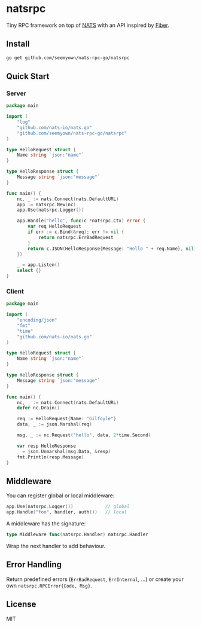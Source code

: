 # natsrpc

Tiny RPC framework on top of [NATS](https://nats.io) with an API inspired by [Fiber](https://github.com/gofiber/fiber).

## Install

```bash
go get github.com/seemyown/nats-rpc-go/natsrpc
```

## Quick Start

### Server

```go
package main

import (
    "log"
    "github.com/nats-io/nats.go"
    "github.com/seemyown/nats-rpc-go/natsrpc"
)

type HelloRequest struct {
    Name string `json:"name"`
}

type HelloResponse struct {
    Message string `json:"message"`
}

func main() {
    nc, _ := nats.Connect(nats.DefaultURL)
    app := natsrpc.New(nc)
    app.Use(natsrpc.Logger())

    app.Handle("hello", func(c *natsrpc.Ctx) error {
        var req HelloRequest
        if err := c.Bind(&req); err != nil {
            return natsrpc.ErrBadRequest
        }
        return c.JSON(HelloResponse{Message: "Hello " + req.Name}, nil)
    })

    _ = app.Listen()
    select {}
}
```

### Client

```go
package main

import (
    "encoding/json"
    "fmt"
    "time"
    "github.com/nats-io/nats.go"
)

type HelloRequest struct {
    Name string `json:"name"`
}

type HelloResponse struct {
    Message string `json:"message"`
}

func main() {
    nc, _ := nats.Connect(nats.DefaultURL)
    defer nc.Drain()

    req := HelloRequest{Name: "Gilfoyle"}
    data, _ := json.Marshal(req)

    msg, _ := nc.Request("hello", data, 2*time.Second)

    var resp HelloResponse
    _ = json.Unmarshal(msg.Data, &resp)
    fmt.Println(resp.Message)
}
```

## Middleware

You can register global or local middleware:

```go
app.Use(natsrpc.Logger())            // global
app.Handle("foo", handler, auth())   // local
```

A middleware has the signature:

```go
type Middleware func(natsrpc.Handler) natsrpc.Handler
```

Wrap the next handler to add behaviour.

## Error Handling

Return predefined errors (`ErrBadRequest`, `ErrInternal`, …) or create your own `natsrpc.RPCError{Code, Msg}`.

## License

MIT
